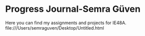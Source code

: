 # Progress Journal-Semra Güven
Here you can find my assignments and projects for IE48A.
file:///Users/semraguven/Desktop/Untitled.html 
